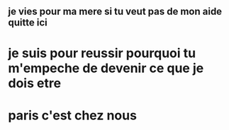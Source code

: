 ##  je vies pour ma mere si tu veut pas de mon aide quitte ici 
# je suis pour reussir pourquoi tu m'empeche de devenir ce que je dois etre 

# paris c'est chez nous 